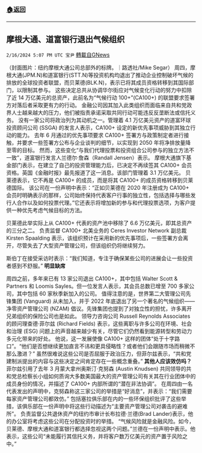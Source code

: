 ###  [:house:返回](README.md)
---


## 摩根大通、道富银行退出气候组织
`2/16/2024 5:07 PM UTC 宝尹` [轉載自GNews](https://gnews.org/articles/2316293)

（封面图片：纽约摩根大通公司总部外的标牌。｜路透社/Mike Segar）
周四，摩根大通(JPM.N)和道富银行(STT.N)等投资机构均退出了推动企业控制破坏气候的排放的全球投资者联盟，而贝莱德(BLK.N)，表示已将其成员资格转移到其国际部门，以限制其参与。
这些决定总共从协调华尔街应对气候变化行动的努力中扣除了近 14 万亿美元的总资产，此前名为“气候行动 100+”(CA100+) 的联盟要求签署方对落后者采取更有力的行动。
金融公司因其加入此类组织而面临来自共和党政界人士越来越大的压力，他们被指责承诺采取共同行动可能违反反垄断法或信托义务。
没有一家公司将政治列为其动机之一。管理着 4.1 万亿美元资产的道富环球投资顾问公司 (SSGA) 的发言人表示，CA100+ 设定的新优先事项威胁到其独立行动的能力。
去年 6 月通过的优先事项要求 CA100+ 签署方与政策制定者进行接触，并要求一些签署方公布与企业谈判的细节，以实现到 2050 年将净排放量降至零的目标。
然而，这些变化“与我们代理投票和投资组合公司参与的独立方法不一致”，道富银行发言人兰德尔·詹森（Randall Jensen）表示。
摩根大通旗下基金部门表示，在建立了自己的投资管理能力后，已决定不再续签其 CA100+ 会员资格。英国《金融时报》最先报道了这一消息。该部门管理着 3.1 万亿美元。
贝莱德表示，它不再是 CA100+ 的成员，而是将其 CA100+ 的成员资格转移到贝莱德国际。
该公司在一份声明中表示：“正如贝莱德在 2020 年注册成为 CA100+ 会员时明确表示的那样，公司始终保持代表客户行事的独立性，包括选择与哪些发行人合作以及如何投票代理。”它还表示将增加新的参与和代理投票选项，为客户提供一种优先考虑气候目标的方法。

贝莱德此举实际上从 CA100+ 代表的资产池中移除了 6.6 万亿美元，即其总资产的三分之二。
负责监督 CA100+ 北美业务的 Ceres Investor Network 副总裁 Kirsten Spaalding 表示，该组织预计在采用新的优先事项后，一些签署方会离开，尽管失去了大型资产管理公司，但该组织仍将继续努力。 

斯伯丁在接受采访时表示：“我们知道，专注于确保某些公司的进展会让一些投资者感到不舒服。”
**明显缺席**

周四之前，多年来已有 13 家公司退出 CA100+，其中包括 Walter Scott & Partners 和 Loomis Sayles。但一位发言人表示，其会员总数已增至 700 多家公司，其中包括 60 家秋季新加入的公司。
值得注意的是，世界第二大管理公司先锋集团 (Vanguard) 从未加入，并于 2022 年底退出了另一个著名的气候组织——净零资产管理公司 (NZAM) 倡议。先锋集团也提到了对独立性的担忧，许多离开兄弟组织的保险公司也是如此。
领导力咨询公司 Russell Reynolds Associates 的顾问理查德·菲尔兹 (Richard Fields) 表示，这些离职与许多公司在环境、社会和治理 (ESG) 问题上的声音越来越少有关，尽管它们仍然看到能源转型和劳动力多元化带来的好处。
他说，这一发展使像 CA100+ 这样的团体“处于十字路口”。“他们是否想继续更加直言不讳和更具侵略性？或者他们会跟随市场而稍微不那么激进？”
虽然很难说这些公司是否屈服于政治压力，但菲尔兹表示，“共和党建制派提出的内容与这些决定之间肯定存在一些概念重叠。”
**其他人应该效仿吗？**
菲尔兹引用了去年 3 月蒙大拿州奥斯汀·克努森 (Austin Knudsen) 共同领导的共和党总检察长小组如何质询大多数美国最大的资产管理公司有关其在行业团体中的成员身份的情况，并描述了 CA100+ 内部所谓的“潜在非法协调”。
在周四由一名代表发出的声明中，克努森称这三家公司的举措是“好消息”，并表示：“我们需要每家资产管理公司都效仿。”
包括塞拉俱乐部在内的一些环保组织批评了这些举措，该俱乐部在一份声明中将这些行动描述为“主要资产管理公司对袭击的避难所”。
负责监督公共退休资产的纽约市审计长布拉德·兰德(Brad Lander)表示，他的办公室将考虑这些公司在分配投资时的举措。
“气候风险就是金融风险。如今，贝莱德、摩根大通和道富银行都选择忽视这两个问题。”兰德在一份声明中表示。他表示，这些公司“未能履行其信托义务，并将客户数万亿美元的资产置于风险之中。”





